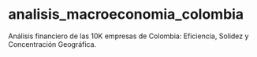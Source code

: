 # analisis_macroeconomia_colombia
Análisis financiero de las 10K empresas de Colombia: Eficiencia, Solidez y Concentración Geográfica.
